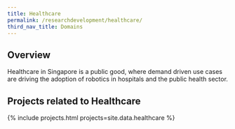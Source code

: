 ```yaml
---
title: Healthcare
permalink: /researchdevelopment/healthcare/
third_nav_title: Domains
---
```

## Overview  
Healthcare in Singapore is a public good, where demand driven use cases are driving the adoption of robotics in hospitals and the public health sector.

## Projects related to Healthcare

{% include projects.html projects=site.data.healthcare %}